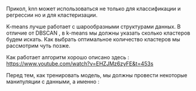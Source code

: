 Прикол, knn может использоваться не только для классификации и  регрессии но и для кластеризации. 

K-means лучше работает с шарообразными структурами данных. 
В отличие от DBSCAN , в k-means мы должны указать сколько кластеров будем искать. Как выбрать оптимальное количество кластеров мы рассмотрим чуть позже. 

Как работает алгоритм хорошо описано здесь : https://www.youtube.com/watch?v=EHZJMz6zyFE&t=453s

Перед тем, как тренировать модель, мы должны провести некоторые манипуляции с данными, а именно : 
